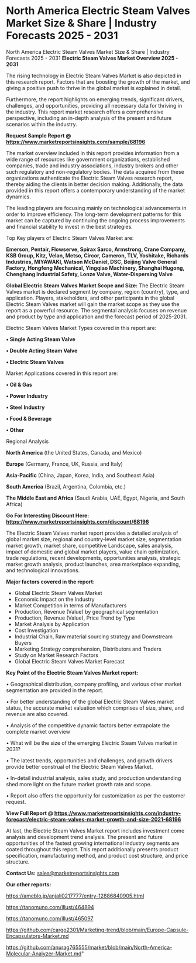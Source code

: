 # North America Electric Steam Valves Market Size & Share | Industry Forecasts 2025 - 2031
North America Electric Steam Valves Market Size & Share | Industry Forecasts 2025 - 2031
<Strong> Electric Steam Valves Market Overview 2025 - 2031</strong>

The rising technology in Electric Steam Valves Market is also depicted in this research report. Factors that are boosting the growth of the market, and giving a positive push to thrive in the global market is explained in detail.

Furthermore, the report highlights on emerging trends, significant drivers, challenges, and opportunities, providing all necessary data for thriving in the industry. This report market research offers a comprehensive perspective, including an in-depth analysis of the present and future scenarios within the industry.

<strong>Request Sample Report @ <a href=https://www.marketreportsinsights.com/sample/68196>https://www.marketreportsinsights.com/sample/68196</a></strong>

The market overview included in this report provides information from a wide range of resources like government organizations, established companies, trade and industry associations, industry brokers and other such regulatory and non-regulatory bodies. The data acquired from these organizations authenticate the Electric Steam Valves research report, thereby aiding the clients in better decision making. Additionally, the data provided in this report offers a contemporary understanding of the market dynamics.

The leading players are focusing mainly on technological advancements in order to improve efficiency. The long-term development patterns for this market can be captured by continuing the ongoing process improvements and financial stability to invest in the best strategies.

Top Key players of Electric Steam Valves Market are:

<strong>Emerson, Pentair, Flowserve, Spirax Sarco, Armstrong, Crane Company, KSB Group, Kitz, Velan, Metso, Circor, Cameron, TLV, Yoshitake, Richards Industries, MIYAWAKI, Watson McDaniel, DSC, Beijing Valve General Factory, Hongfeng Mechanical, Yingqiao Machinery, Shanghai Hugong, Chenghang Industrial Safety, Lonze Valve, Water-Dispersing Valve</strong>

<strong><b>Global Electric Steam Valves Market Scope and Size:</b></strong>
The Electric Steam Valves market is declared segment by company, region (country), type, and application. Players, stakeholders, and other participants in the global Electric Steam Valves market will gain the market scope as they use the report as a powerful resource. The segmental analysis focuses on revenue and product by type and application and the forecast period of 2025-2031.

Electric Steam Valves Market Types covered in this report are:

<strong>• Single Acting Steam Valve

• Double Acting Steam Valve

• Electric Steam Valves</strong>

Market Applications covered in this report are:

<strong>• Oil & Gas

• Power Industry

• Steel Industry

• Food & Beverage

• Other</strong> 

Regional Analysis

<strong>North America</strong> (the United States, Canada, and Mexico)

<strong>Europe</strong> (Germany, France, UK, Russia, and Italy)

<strong>Asia-Pacific</strong> (China, Japan, Korea, India, and Southeast Asia)

<strong>South America</strong> (Brazil, Argentina, Colombia, etc.)

<strong>The Middle East and Africa</strong> (Saudi Arabia, UAE, Egypt, Nigeria, and South Africa)

<strong>Go For Interesting Discount Here: <a href=https://www.marketreportsinsights.com/discount/68196>https://www.marketreportsinsights.com/discount/68196</a></strong>

The Electric Steam Valves market report provides a detailed analysis of global market size, regional and country-level market size, segmentation market growth, market share, competitive Landscape, sales analysis, impact of domestic and global market players, value chain optimization, trade regulations, recent developments, opportunities analysis, strategic market growth analysis, product launches, area marketplace expanding, and technological innovations.

<strong><b>Major factors covered in the report:</b></strong>
<ul>
  <li>Global Electric Steam Valves Market </li>
  <li>Economic Impact on the Industry</li>
  <li>Market Competition in terms of Manufacturers</li>
  <li>Production, Revenue (Value) by geographical segmentation</li>
  <li>Production, Revenue (Value), Price Trend by Type</li>
  <li>Market Analysis by Application</li>
  <li>Cost Investigation</li>
  <li>Industrial Chain, Raw material sourcing strategy and Downstream Buyers</li>
  <li>Marketing Strategy comprehension, Distributors and Traders</li>
  <li>Study on Market Research Factors</li>
  <li>Global Electric Steam Valves Market Forecast</li>
</ul>

<strong><b>Key Point of the Electric Steam Valves Market report:</b></strong>

• Geographical distribution, company profiling, and various other market segmentation are provided in the report.

• For better understanding of the global Electric Steam Valves market status, the accurate market valuation which comprises of size, share, and revenue are also covered.

• Analysis of the competitive dynamic factors better extrapolate the complete market overview

• What will be the size of the emerging Electric Steam Valves market in 2031?

• The latest trends, opportunities and challenges, and growth drivers provide better construal of the Electric Steam Valves Market.

• In-detail industrial analysis, sales study, and production understanding shed more light on the future market growth rate and scope.

• Report also offers the opportunity for customization as per the customer request.

<strong><b>View Full Report @ <a href=https://www.marketreportsinsights.com/industry-forecast/electric-steam-valves-market-growth-and-size-2021-68196>https://www.marketreportsinsights.com/industry-forecast/electric-steam-valves-market-growth-and-size-2021-68196</a></b></strong>


At last, the Electric Steam Valves Market report includes investment come analysis and development trend analysis. The present and future opportunities of the fastest growing international industry segments are coated throughout this report. This report additionally presents product specification, manufacturing method, and product cost structure, and price structure.

<strong>Contact Us:</strong>
sales@marketreportsinsights.com

<strong>Our other reports:</strong>

<a href=https://ameblo.jp/anjali0217777/entry-12886840905.html>https://ameblo.jp/anjali0217777/entry-12886840905.html</a>

<a href=https://tanomuno.com/illust/464894>https://tanomuno.com/illust/464894</a>

<a href=https://tanomuno.com/illust/465097>https://tanomuno.com/illust/465097</a>

<a href=https://github.com/cargo2301/Marketing-trend/blob/main/Europe-Capsule-Encapsulators-Market.md>https://github.com/cargo2301/Marketing-trend/blob/main/Europe-Capsule-Encapsulators-Market.md</a>

<a href=https://github.com/anurag765555/market/blob/main/North-America-Molecular-Analyzer-Market.md>https://github.com/anurag765555/market/blob/main/North-America-Molecular-Analyzer-Market.md</a>"
